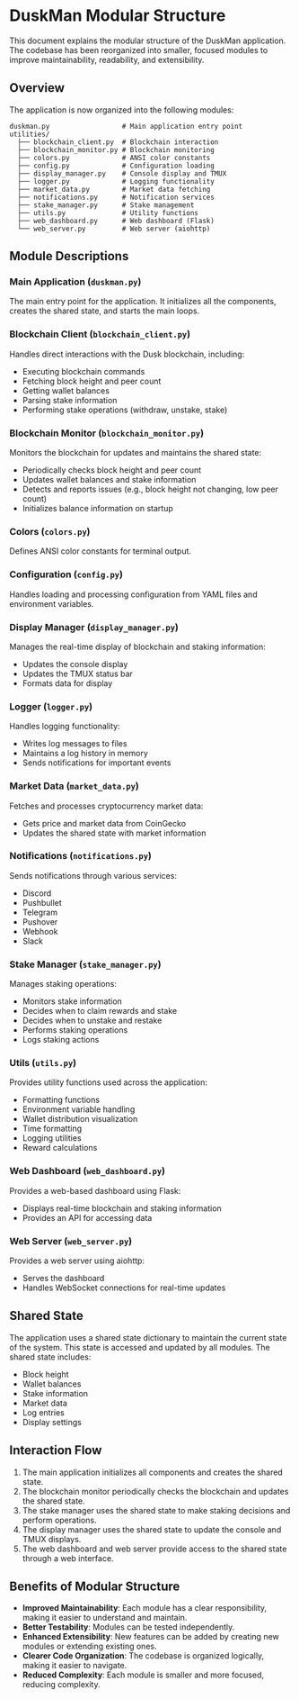 # DuskMan Modular Structure

This document explains the modular structure of the DuskMan application. The codebase has been reorganized into smaller, focused modules to improve maintainability, readability, and extensibility.

## Overview

The application is now organized into the following modules:

```
duskman.py                  # Main application entry point
utilities/
  ├── blockchain_client.py  # Blockchain interaction
  ├── blockchain_monitor.py # Blockchain monitoring
  ├── colors.py             # ANSI color constants
  ├── config.py             # Configuration loading
  ├── display_manager.py    # Console display and TMUX
  ├── logger.py             # Logging functionality
  ├── market_data.py        # Market data fetching
  ├── notifications.py      # Notification services
  ├── stake_manager.py      # Stake management
  ├── utils.py              # Utility functions
  ├── web_dashboard.py      # Web dashboard (Flask)
  └── web_server.py         # Web server (aiohttp)
```

## Module Descriptions

### Main Application (`duskman.py`)

The main entry point for the application. It initializes all the components, creates the shared state, and starts the main loops.

### Blockchain Client (`blockchain_client.py`)

Handles direct interactions with the Dusk blockchain, including:
- Executing blockchain commands
- Fetching block height and peer count
- Getting wallet balances
- Parsing stake information
- Performing stake operations (withdraw, unstake, stake)

### Blockchain Monitor (`blockchain_monitor.py`)

Monitors the blockchain for updates and maintains the shared state:
- Periodically checks block height and peer count
- Updates wallet balances and stake information
- Detects and reports issues (e.g., block height not changing, low peer count)
- Initializes balance information on startup

### Colors (`colors.py`)

Defines ANSI color constants for terminal output.

### Configuration (`config.py`)

Handles loading and processing configuration from YAML files and environment variables.

### Display Manager (`display_manager.py`)

Manages the real-time display of blockchain and staking information:
- Updates the console display
- Updates the TMUX status bar
- Formats data for display

### Logger (`logger.py`)

Handles logging functionality:
- Writes log messages to files
- Maintains a log history in memory
- Sends notifications for important events

### Market Data (`market_data.py`)

Fetches and processes cryptocurrency market data:
- Gets price and market data from CoinGecko
- Updates the shared state with market information

### Notifications (`notifications.py`)

Sends notifications through various services:
- Discord
- Pushbullet
- Telegram
- Pushover
- Webhook
- Slack

### Stake Manager (`stake_manager.py`)

Manages staking operations:
- Monitors stake information
- Decides when to claim rewards and stake
- Decides when to unstake and restake
- Performs staking operations
- Logs staking actions

### Utils (`utils.py`)

Provides utility functions used across the application:
- Formatting functions
- Environment variable handling
- Wallet distribution visualization
- Time formatting
- Logging utilities
- Reward calculations

### Web Dashboard (`web_dashboard.py`)

Provides a web-based dashboard using Flask:
- Displays real-time blockchain and staking information
- Provides an API for accessing data

### Web Server (`web_server.py`)

Provides a web server using aiohttp:
- Serves the dashboard
- Handles WebSocket connections for real-time updates

## Shared State

The application uses a shared state dictionary to maintain the current state of the system. This state is accessed and updated by all modules. The shared state includes:

- Block height
- Wallet balances
- Stake information
- Market data
- Log entries
- Display settings

## Interaction Flow

1. The main application initializes all components and creates the shared state.
2. The blockchain monitor periodically checks the blockchain and updates the shared state.
3. The stake manager uses the shared state to make staking decisions and perform operations.
4. The display manager uses the shared state to update the console and TMUX displays.
5. The web dashboard and web server provide access to the shared state through a web interface.

## Benefits of Modular Structure

- **Improved Maintainability**: Each module has a clear responsibility, making it easier to understand and maintain.
- **Better Testability**: Modules can be tested independently.
- **Enhanced Extensibility**: New features can be added by creating new modules or extending existing ones.
- **Clearer Code Organization**: The codebase is organized logically, making it easier to navigate.
- **Reduced Complexity**: Each module is smaller and more focused, reducing complexity.
